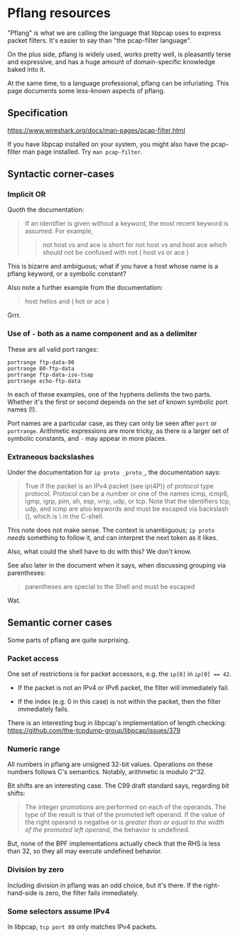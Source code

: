 # Pflang resources

"Pflang" is what we are calling the language that libpcap uses to
express packet filters.  It's easier to say than "the pcap-filter
language".

On the plus side, pflang is widely used, works pretty well, is
pleasantly terse and expressive, and has a huge amount of
domain-specific knowledge baked into it.

At the same time, to a language professional, pflang can be infuriating.
This page documents some less-known aspects of pflang.

## Specification

https://www.wireshark.org/docs/man-pages/pcap-filter.html

If you have libpcap installed on your system, you might also have the
pcap-filter man page installed.  Try `man pcap-filter`.

## Syntactic corner-cases

### Implicit OR

Quoth the documentation:

> If an identifier is given without a keyword, the most recent keyword is assumed. For example,
> > not host vs and ace
> is short for
> > not host vs and host ace
> which should not be confused with
> > not ( host vs or ace )

This is bizarre and ambiguous; what if you have a host whose name is a
pflang keyword, or a symbolic constant?

Also note a further example from the documentation:

> host helios and ( hot or ace )

Grrr.

### Use of `-` both as a name component and as a delimiter

These are all valid port ranges:

```
portrange ftp-data-90
portrange 80-ftp-data
portrange ftp-data-iso-tsap
portrange echo-ftp-data
```

In each of these examples, one of the hyphens delimits the two parts.
Whether it's the first or second depends on the set of known symbolic
port names (!).

Port names are a particular case, as they can only be seen after `port`
or `portrange`.  Arithmetic expressions are more tricky, as there is a
larger set of symbolic constants, and `-` may appear in more places.

### Extraneous backslashes

Under the documentation for `ip proto _proto_`, the documentation says:

> True if the packet is an IPv4 packet (see ip(4P)) of protocol type
> protocol. Protocol can be a number or one of the names icmp, icmp6,
> igmp, igrp, pim, ah, esp, vrrp, udp, or tcp. Note that the identifiers
> tcp, udp, and icmp are also keywords and must be escaped via backslash
> (\), which is \\ in the C-shell.

This note does not make sense.  The context is unambiguous; `ip proto`
_needs_ something to follow it, and can interpret the next token as it
likes.

Also, what could the shell have to do with this?  We don't know.

See also later in the document when it says, when discussing grouping
via parentheses:

> parentheses are special to the Shell and must be escaped

Wat.

## Semantic corner cases

Some parts of pflang are quite surprising.

### Packet access

One set of restrictions is for packet accessors, e.g. the `ip[0]` in
`ip[0] == 42`.

* If the packet is not an IPv4 or IPv6 packet, the filter will
  immediately fail.

* If the index (e.g. 0 in this case) is not within the packet, then the
  filter immediately fails.

There is an interesting bug in libpcap's implementation of length
checking: https://github.com/the-tcpdump-group/libpcap/issues/379

### Numeric range

All numbers in pflang are unsigned 32-bit values.  Operations on these
numbers follows C's semantics.  Notably, arithmetic is modulo 2^32.

Bit shifts are an interesting case.  The C99 draft standard says,
regarding bit shifts:

> The integer promotions are performed on each of the operands. The type
> of the result is that of the promoted left operand. If the value of
> the right operand is negative or is *greater than or equal to the
> width of the promoted left operand*, the behavior is undefined.

But, none of the BPF implementations actually check that the RHS is less
than 32, so they all may execute undefined behavior.

### Division by zero

Including division in pflang was an odd choice, but it's there.  If the
right-hand-side is zero, the filter fails immediately.

### Some selectors assume IPv4

In libpcap, `tcp port 80` only matches IPv4 packets.
